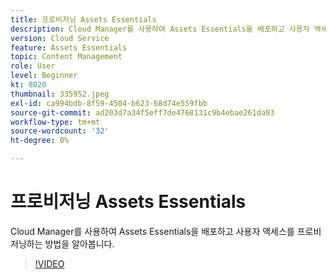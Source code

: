 ```yaml
---
title: 프로비저닝 Assets Essentials
description: Cloud Manager를 사용하여 Assets Essentials을 배포하고 사용자 액세스를 프로비저닝하는 방법을 알아봅니다.
version: Cloud Service
feature: Assets Essentials
topic: Content Management
role: User
level: Beginner
kt: 8020
thumbnail: 335952.jpeg
exl-id: ca994bdb-8f59-4504-b623-68d74e559fbb
source-git-commit: ad203d7a34f5eff7de4768131c9b4ebae261da93
workflow-type: tm+mt
source-wordcount: '32'
ht-degree: 0%

---
```


# 프로비저닝 Assets Essentials

Cloud Manager를 사용하여 Assets Essentials을 배포하고 사용자 액세스를 프로비저닝하는 방법을 알아봅니다.

>[!VIDEO](https://video.tv.adobe.com/v/335952/?quality=9&learn=on)
